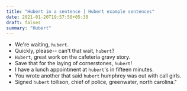 ```yaml
---
title: "Hubert in a sentence | Hubert example sentences"
date: 2021-01-20T19:57:50+05:30
draft: falses
summary: "Hubert"
---
```

- We're waiting, `hubert`.
- Quickly, please-- can't that wait, `hubert`?
- `Hubert`, great work on the cafeteria gravy story.
- Save that for the laying of cornerstones, `hubert`!
- I have a lunch appointment at `hubert`'s in fifteen minutes.
- You wrote another that said `hubert` humphrey was out with call girls.
- Signed `hubert` tollison, chief of police, greenwater, north carolina."
                 
